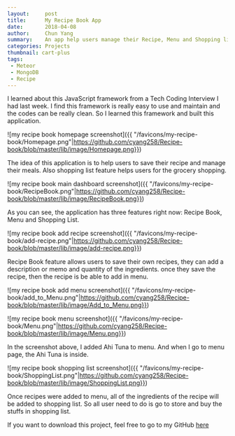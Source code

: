 ```yaml
---
layout:     post
title:      My Recipe Book App
date:       2018-04-08
author:     Chun Yang
summary:    An app help users manage their Recipe, Menu and Shopping list.  
categories: Projects
thumbnail: cart-plus
tags:
 - Meteor
 - MongoDB
 - Recipe
---
```

I learned about this JavaScript framework from a Tech Coding Interview I had last week. I find this framework is really easy to use and maintain and the codes can be really clean. So I learned this framework and built this application. 

![my recipe book homepage screenshot]({{ "/favicons/my-recipe-book/Homepage.png"|https://github.com/cyang258/Recipe-book/blob/master/lib/image/Homepage.png}})

The idea of this application is to help users to save their recipe and manage their meals. Also shopping list feature helps users for the grocery shopping.

![my recipe book main dashboard screenshot]({{ "/favicons/my-recipe-book/RecipeBook.png"|https://github.com/cyang258/Recipe-book/blob/master/lib/image/RecipeBook.png}})

As you can see, the application has three features right now: Recipe Book, Menu and Shopping List.

![my recipe book add recipe screenshot]({{ "/favicons/my-recipe-book/add-recipe.png"|https://github.com/cyang258/Recipe-book/blob/master/lib/image/add-recipe.png}})

Recipe Book feature allows users to save their own recipes, they can add a description or memo and quantity of the ingredients. once they save the recipe, then the recipe is be able to add in menu.

![my recipe book add menu screenshot]({{ "/favicons/my-recipe-book/add_to_Menu.png"|https://github.com/cyang258/Recipe-book/blob/master/lib/image/Add_to_Menu.png}})

![my recipe book menu screenshot]({{ "/favicons/my-recipe-book/Menu.png"|https://github.com/cyang258/Recipe-book/blob/master/lib/image/Menu.png}})

In the screenshot above, I added Ahi Tuna to menu. And when I go to menu page, the Ahi Tuna is inside. 

![my recipe book shopping list screenshot]({{ "/favicons/my-recipe-book/ShoppingList.png"|https://github.com/cyang258/Recipe-book/blob/master/lib/image/ShoppingList.png}})

Once recipes were added to menu, all of the ingredients of the recipe will be added to shopping list. So all user need to do is go to store and buy the stuffs in shopping list.

If you want to download this project, feel free to go to my GitHub [here][1]

[1]: https://github.com/cyang258/Recipe-book

